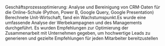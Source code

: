 Geschäftsprozessoptimierung: Analyse und Bereinigung von CRM-Daten für die   Online-Schule (Python, Power B, Google Query, Google Presentation)
Berechnete Unit-Wirtschaft, fand ein Wachstumspunkt.Es wurde eine umfassende Analyse der Werbekampagnen und des Managements durchgeführt. Es wurden Empfehlungen zur Optimierung der Zusammenarbeit mit Unternehmen gegeben, um hochwertige Leads zu generieren und gezielte Empfehlungen für jeden Mitarbeiter bereitzustellen
